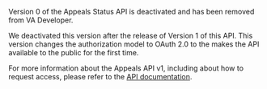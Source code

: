 Version 0 of the Appeals Status API is deactivated and has been removed from VA Developer.

We deactivated this version after the release of Version 1 of this API. This version changes the authorization model to OAuth 2.0 to the makes the API available to the public for the first time.

For more information about the Appeals API v1, including about how to request access, please refer to the [API documentation](https://developer.va.gov/explore/api/appeals).
